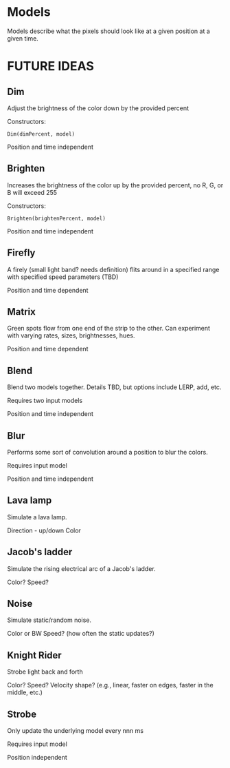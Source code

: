 # Models
Models describe what the pixels should look like at a given position at a given time.

# FUTURE IDEAS

## Dim
Adjust the brightness of the color down by the provided percent
 
Constructors:
```
Dim(dimPercent, model)
```
Position and time independent

## Brighten
Increases the brightness of the color up by the provided percent, no R, G, or B will exceed 255
 
Constructors:
```
Brighten(brightenPercent, model)
```

Position and time independent

## Firefly
A firely (small light band? needs definition) flits around in a specified range with specified speed parameters (TBD)

Position and time dependent

## Matrix
Green spots flow from one end of the strip to the other.
Can experiment with varying rates, sizes, brightnesses, hues.

Position and time dependent

## Blend
Blend two models together. Details TBD, but options include LERP, add, etc.
 
Requires two input models

Position and time independent

## Blur
Performs some sort of convolution around a position to blur the colors.

Requires input model

Position and time independent

## Lava lamp
Simulate a lava lamp.

Direction - up/down
Color

## Jacob's ladder
Simulate the rising electrical arc of a Jacob's ladder.
 
Color?
Speed?

## Noise
Simulate static/random noise.

Color or BW
Speed? (how often the static updates?)

## Knight Rider
Strobe light back and forth

Color?
Speed?
Velocity shape? (e.g., linear, faster on edges, faster in the middle, etc.)

## Strobe
Only update the underlying model every nnn ms

Requires input model

Position independent
